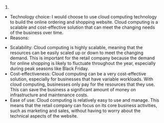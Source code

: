 1.
- Technology choice:
I would choose to use cloud computing technology to build the online ordering and shopping website. Cloud computing is a scalable and cost-effective solution that can meet the changing needs of the business over time.
- Reasons:
 + Scalability: Cloud computing is highly scalable, meaning that the resources can be easily scaled up or down to meet the changing demand. This is important for the retail company because the demand for online shopping is likely to fluctuate throughout the year, especially during peak seasons like Black Friday.
 + Cost-effectiveness: Cloud computing can be a very cost-effective solution, especially for businesses that have variable workloads. With cloud computing, businesses only pay for the resources that they use. This can save the business a significant amount of money on infrastructure and maintenance costs.
 + Ease of use: Cloud computing is relatively easy to use and manage. This means that the retail company can focus on its core business activities, such as marketing and sales, without having to worry about the technical aspects of the website.

